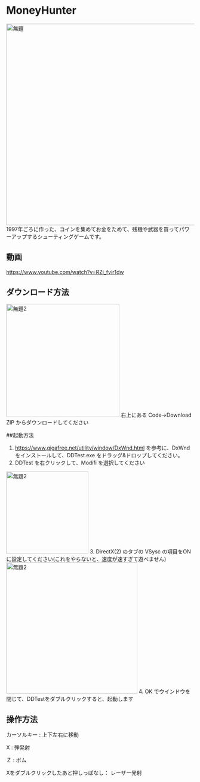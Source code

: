 # MoneyHunter
 <img width="540" alt="無題" src="https://user-images.githubusercontent.com/7016217/132972039-97b25f9d-570a-47e2-8a7d-1ad736db71fa.png">
1997年ごろに作った、コインを集めてお金をためて、残機や武器を買ってパワーアップするシューティングゲームです。

## 動画
https://www.youtube.com/watch?v=RZi_fvir1dw

 
 ## ダウンロード方法
 <img width="303" alt="無題2" src="https://user-images.githubusercontent.com/7016217/132971974-6620a16f-8dd1-4d66-a610-3777b4b067ff.png">
右上にある Code→Download ZIP からダウンロードしてください

 ##起動方法
1. https://www.gigafree.net/utility/window/DxWnd.html を参考に、DxWndをインストールして、DDTest.exe をドラッグ&ドロップしてください。
2. DDTest を右クリックして、Modifi を選択してください
<img width="220" alt="無題2" src="https://user-images.githubusercontent.com/7016217/132972204-fc2c1c81-1c7e-4468-8ce8-b6ec616819f8.png">
3. DirectX(2) のタブの VSysc の項目をON に設定してください(これをやらないと、速度が速すぎて遊べません)
<img width="351" alt="無題2" src="https://user-images.githubusercontent.com/7016217/132972289-9f5ad029-d8ba-4345-ad52-b641875d979f.png">
4. OK でウインドウを閉じて、DDTestをダブルクリックすると、起動します

## 操作方法
カーソルキー : 上下左右に移動

X : 弾発射

Ｚ : ボム

Xをダブルクリックしたあと押しっぱなし： レーザー発射


 
